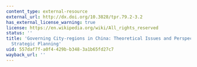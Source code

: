 ```yaml
---
content_type: external-resource
external_url: http://dx.doi.org/10.3828/tpr.79.2-3.2
has_external_license_warning: true
license: https://en.wikipedia.org/wiki/All_rights_reserved
status: ''
title: 'Governing City-regions in China: Theoretical Issues and Perspectives for Regional
  Strategic Planning'
uid: 557daf7f-a0f4-429b-b348-3a1b65fd27c7
wayback_url: ''
---
```

